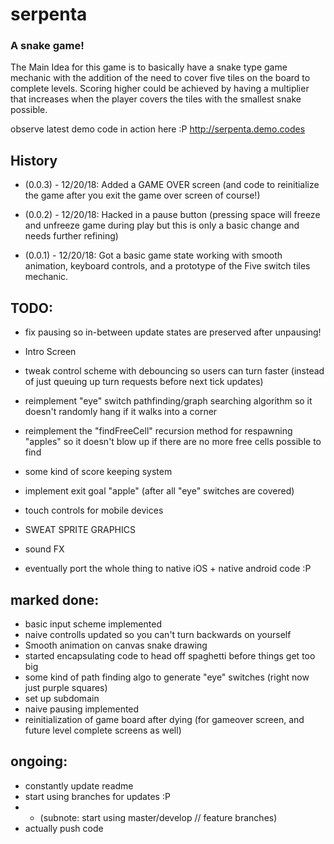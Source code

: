 # serpenta
### A snake game!
The Main Idea for this game is to basically have a snake type game mechanic with the addition of the need to cover five tiles on the board to complete levels. Scoring higher could be achieved by having a multiplier that increases when the player covers the tiles with the smallest snake possible. 

observe latest demo code in action here :P
http://serpenta.demo.codes

## History

- (0.0.3) - 12/20/18: Added a GAME OVER screen (and code to reinitialize the game after you exit the game over screen of course!)

- (0.0.2) - 12/20/18: Hacked in a pause button (pressing space will freeze and unfreeze game during play but this is only a basic change and needs further refining) 

- (0.0.1) - 12/20/18: Got a basic game state working with smooth animation, keyboard controls, and a prototype of the Five switch tiles mechanic. 


## TODO:

- fix pausing so in-between update states are preserved after unpausing!

- Intro Screen

- tweak control scheme with debouncing so users can turn faster (instead of just queuing up turn requests before next tick updates)

- reimplement "eye" switch pathfinding/graph searching algorithm so it doesn't randomly hang if it walks into a corner

- reimplement the "findFreeCell" recursion method for respawning "apples" so it doesn't blow up if there are no more free cells possible to find

- some kind of score keeping system

- implement exit goal "apple" (after all "eye" switches are covered)

- touch controls for mobile devices

- SWEAT SPRITE GRAPHICS

- sound FX

- eventually port the whole thing to native iOS + native android code :P


## marked done:

- basic input scheme implemented
- naive controlls updated so you can't turn backwards on yourself
- Smooth animation on canvas snake drawing
- started encapsulating code to head off spaghetti before things get too big
- some kind of path finding algo to generate "eye" switches (right now just purple squares)
- set up subdomain
- naive pausing implemented
- reinitialization of game board after dying (for gameover screen, and future level complete screens as well)

## ongoing:

- constantly update readme
- start using branches for updates :P
- - (subnote: start using master/develop // feature branches)
- actually push code
